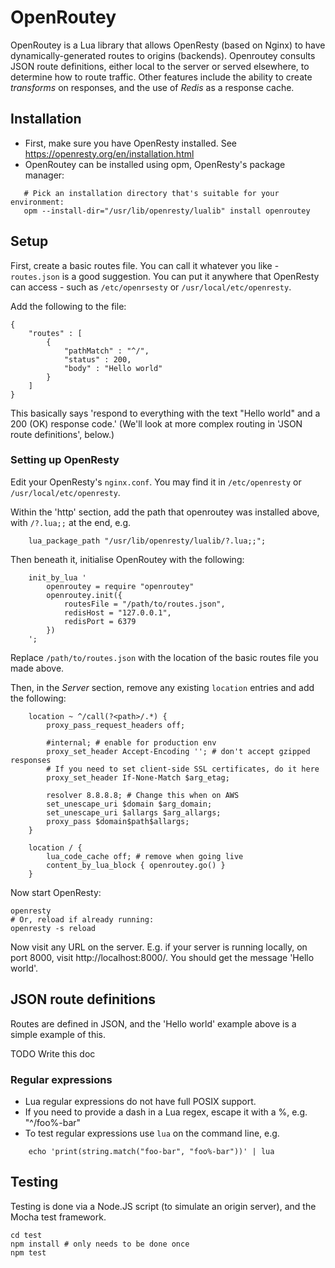 # OpenRoutey

OpenRoutey is a Lua library that allows OpenResty (based on Nginx) to have dynamically-generated routes to origins (backends). Openroutey consults JSON route definitions, either local to the server or served elsewhere, to determine how to route traffic. Other features include the ability to create  *transforms* on responses, and the use of *Redis* as a response cache.

## Installation

* First, make sure you have OpenResty installed. See https://openresty.org/en/installation.html
* OpenRoutey can be installed using opm, OpenResty's package manager:

```
   # Pick an installation directory that's suitable for your environment:
   opm --install-dir="/usr/lib/openresty/lualib" install openroutey
```

## Setup

First, create a basic routes file.
You can call it whatever you like - `routes.json` is a good suggestion.
You can put it anywhere that OpenResty can access - such as `/etc/openrsesty` or `/usr/local/etc/openresty`.

Add the following to the file:

```
{
    "routes" : [
        {
            "pathMatch" : "^/",
            "status" : 200,
            "body" : "Hello world"
        }
    ]
}
```

This basically says 'respond to everything with the text "Hello world" and a 200 (OK) response code.'
(We'll look at more complex routing in 'JSON route definitions', below.)

### Setting up OpenResty

Edit your OpenResty's `nginx.conf`. You may find it in `/etc/openresty` or `/usr/local/etc/openresty`.

Within the 'http' section, add the path that openroutey was installed above, with `/?.lua;;` at the end, e.g.

```
    lua_package_path "/usr/lib/openresty/lualib/?.lua;;";
```

Then beneath it, initialise OpenRoutey with the following:

```
    init_by_lua '
        openroutey = require "openroutey"
        openroutey.init({
            routesFile = "/path/to/routes.json",
            redisHost = "127.0.0.1",
            redisPort = 6379
        })
    ';
```

Replace `/path/to/routes.json` with the location of the basic routes file you made above.

Then, in the *Server* section, remove any existing `location` entries and add the following:

```
    location ~ ^/call(?<path>/.*) {
        proxy_pass_request_headers off;

        #internal; # enable for production env
        proxy_set_header Accept-Encoding ''; # don't accept gzipped responses
        # If you need to set client-side SSL certificates, do it here
        proxy_set_header If-None-Match $arg_etag;

        resolver 8.8.8.8; # Change this when on AWS
        set_unescape_uri $domain $arg_domain;
        set_unescape_uri $allargs $arg_allargs;
        proxy_pass $domain$path$allargs;
    }

    location / {
        lua_code_cache off; # remove when going live
        content_by_lua_block { openroutey.go() }
    }
```

Now start OpenResty:

```
openresty
# Or, reload if already running:
openresty -s reload
```

Now visit any URL on the server. E.g. if your server is running locally, on port 8000, visit http://localhost:8000/. You should get the message 'Hello world'.

## JSON route definitions

Routes are defined in JSON, and the 'Hello world' example above is a simple example of this.

TODO Write this doc


### Regular expressions

* Lua regular expressions do not have full POSIX support.
* If you need to provide a dash in a Lua regex, escape it with a %, e.g. "^/foo%-bar"
* To test regular expressions use `lua` on the command line, e.g.

```
    echo 'print(string.match("foo-bar", "foo%-bar"))' | lua
```

## Testing

Testing is done via a Node.JS script (to simulate an origin server), and the Mocha test framework.

```
cd test
npm install # only needs to be done once
npm test
```
